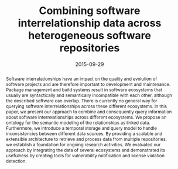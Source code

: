 ---
abstract: Software interrelationships have an impact on the quality and evolution
  of software projects and are therefore important to development and maintenance.
  Package management and build systems result in software ecosystems that usually
  are syntactically and semantically incompatible with each other, although the described
  software can overlap. There is currently no general way for querying software interrelationships
  across these different ecosystems. In this paper, we present our approach to combine
  and consequently query information about software interrelationships across different
  ecosystems. We propose an ontology for the semantic modeling of the relationships
  as linked data. Furthermore, we introduce a temporal storage and query model to
  handle inconsistencies between different data sources. By providing a scalable and
  extensible architecture to retrieve and process data from multiple repositories,
  we establish a foundation for ongoing research activities. We evaluated our approach
  by integrating the data of several ecosystems and demonstrated its usefulness by
  creating tools for vulnerability notification and license violation detection.
authors:
- Nikola Ilo
- Johann Grabner
- Mario Bernhart
- Thomas Grechenig
date: '2015-09-29'
featured: false
links:
- name: Publik
  url: https://publik.tuwien.ac.at/showentry.php?ID=246343&lang=1
publication_types:
- '0'
publishDate: '2015-09-29'
title: Combining software interrelationship data across heterogeneous software repositories
url_pdf: ''
---